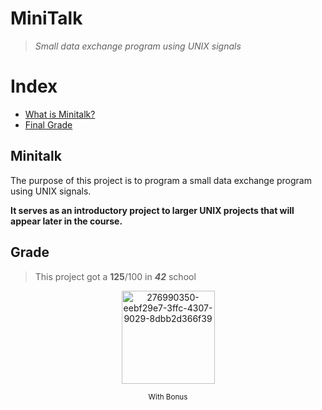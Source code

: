 # MiniTalk
>_Small data exchange program using UNIX signals_
>
# Index
* [What is Minitalk?](#minitalk)
* [Final Grade](#grade)


## Minitalk

The purpose of this project is to program a small data exchange program using UNIX signals.

**It serves as an introductory project to larger UNIX projects that will appear later in the course.**

## Grade
> This project got a **125**/100 in **_42_** school

<p align="center">
  <img src="https://github.com/shoganaix/42Libft/assets/123943292/136efe4b-97ca-4235-b11a-c5b4d359e3bc" width="149" alt="276990350-eebf29e7-3ffc-4307-9029-8dbb2d366f39" />
</p>

<p align="center">
  <sub>With Bonus</sub>
</p>
